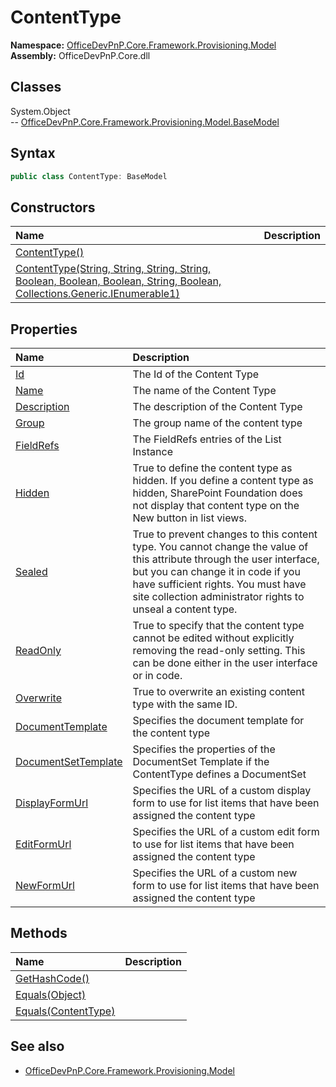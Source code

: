 # ContentType

**Namespace:** [OfficeDevPnP.Core.Framework.Provisioning.Model](OfficeDevPnP.Core.Framework.Provisioning.Model.md)  
**Assembly:** OfficeDevPnP.Core.dll  
## Classes
System.Object  
-- [OfficeDevPnP.Core.Framework.Provisioning.Model.BaseModel](OfficeDevPnP.Core.Framework.Provisioning.Model.BaseModel.md)
## Syntax
```C#
public class ContentType: BaseModel
```
## Constructors
|**Name**|**Description**|
|:-----|:-----|
| [ContentType()](ContentTypeconstructor1details.md) | 
| [ContentType(String, String, String, String, Boolean, Boolean, Boolean, String, Boolean, Collections.Generic.IEnumerable1<FieldRef>)](ContentTypeconstructor1details.md) | 
## Properties
|**Name**|**Description**|
|:-----|:-----|
| [Id](ContentType.Id.md) | The Id of the Content Type
| [Name](ContentType.Name.md) | The name of the Content Type
| [Description](ContentType.Description.md) | The description of the Content Type
| [Group](ContentType.Group.md) | The group name of the content type
| [FieldRefs](ContentType.FieldRefs.md) | The FieldRefs entries of the List Instance
| [Hidden](ContentType.Hidden.md) | True to define the content type as hidden. If you define a content type as hidden, SharePoint Foundation does not display that content type on the New button in list views.
| [Sealed](ContentType.Sealed.md) | True to prevent changes to this content type. You cannot change the value of this attribute through the user interface, but you can change it in code if you have sufficient rights. You must have site collection administrator rights to unseal a content type.
| [ReadOnly](ContentType.ReadOnly.md) | True to specify that the content type cannot be edited without explicitly removing the read-only setting. This can be done either in the user interface or in code.
| [Overwrite](ContentType.Overwrite.md) | True to overwrite an existing content type with the same ID.
| [DocumentTemplate](ContentType.DocumentTemplate.md) | Specifies the document template for the content type
| [DocumentSetTemplate](ContentType.DocumentSetTemplate.md) | Specifies the properties of the DocumentSet Template if the ContentType defines a DocumentSet
| [DisplayFormUrl](ContentType.DisplayFormUrl.md) | Specifies the URL of a custom display form to use for list items that have been assigned the content type
| [EditFormUrl](ContentType.EditFormUrl.md) | Specifies the URL of a custom edit form to use for list items that have been assigned the content type
| [NewFormUrl](ContentType.NewFormUrl.md) | Specifies the URL of a custom new form to use for list items that have been assigned the content type
## Methods
|**Name**|**Description**|
|:-----|:-----|
| [GetHashCode()](ContentTypeGetHashCode.md) | 
| [Equals(Object)](ContentTypeEqualsObject.md) | 
| [Equals(ContentType)](ContentTypeEqualsContentType.md) | 
## See also
- [OfficeDevPnP.Core.Framework.Provisioning.Model](OfficeDevPnP.Core.Framework.Provisioning.Model.md)
